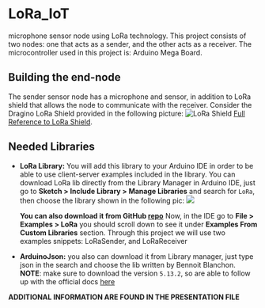 # LoRa_IoT
microphone sensor node using LoRa technology.
This project consists of two nodes: one that acts as a sender, and the other acts as a receiver.
The microcontroller used in this project is: Arduino Mega Board.

## Building the end-node
The sender sensor node has a microphone and sensor, in addition to LoRa shield that allows the node to communicate with the receiver. 
Consider the Dragino LoRa Shield provided in the following picture:
![LoRa Shield](https://i.imgur.com/ZjvqmTH.png)
[Full Reference to LoRa Shield](http://www.dragino.com/products/module/item/102-lora-shield.html).

## Needed Libraries
  * **LoRa Library:** You will add this library to your Arduino IDE in order to be able to use client-server examples included in the library.
    You can download LoRa lib directly from the Library Manager in Arduino IDE, just go to **Sketch > Include Library > Manage Libraries**
    and search for `LoRa`, then choose the library shown in the following pic:
    ![](https://i.imgur.com/EHhlSVX.png)
    
    **You can also download it from GitHub [repo](https://github.com/sandeepmistry/arduino-LoRa)** 
    Now, in the IDE go to **File > Examples > LoRa** you should scroll down to see it under **Examples From Custom Libraries** section.
    Through this project we will use two examples snippets: LoRaSender, and LoRaReceiver
    
  * **ArduinoJson:** you also can download it from Library manager, just type json in the search and choose the lib written by Bennoit Blanchon.  **NOTE**: make sure to download the version `5.13.2`, so are able to follow up with the official 
  docs [here](https://arduinojson.org/v5/doc/)
  
  **ADDITIONAL INFORMATION ARE FOUND IN THE PRESENTATION FILE**
  
  
